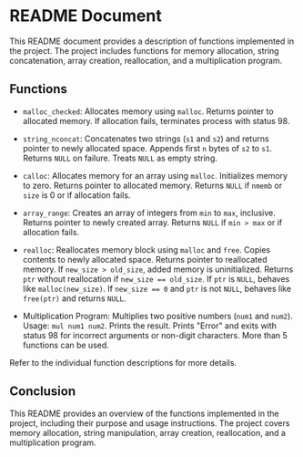 # README Document

This README document provides a description of functions implemented in the project. The project includes functions for memory allocation, string concatenation, array creation, reallocation, and a multiplication program.

## Functions

- `malloc_checked`: Allocates memory using `malloc`. Returns pointer to allocated memory. If allocation fails, terminates process with status 98.

- `string_nconcat`: Concatenates two strings (`s1` and `s2`) and returns pointer to newly allocated space. Appends first `n` bytes of `s2` to `s1`. Returns `NULL` on failure. Treats `NULL` as empty string. 

- `calloc`: Allocates memory for an array using `malloc`. Initializes memory to zero. Returns pointer to allocated memory. Returns `NULL` if `nmemb` or `size` is 0 or if allocation fails.

- `array_range`: Creates an array of integers from `min` to `max`, inclusive. Returns pointer to newly created array. Returns `NULL` if `min > max` or if allocation fails.

- `realloc`: Reallocates memory block using `malloc` and `free`. Copies contents to newly allocated space. Returns pointer to reallocated memory. If `new_size > old_size`, added memory is uninitialized. Returns `ptr` without reallocation if `new_size == old_size`. If `ptr` is `NULL`, behaves like `malloc(new_size)`. If `new_size == 0` and `ptr` is not `NULL`, behaves like `free(ptr)` and returns `NULL`.

- Multiplication Program: Multiplies two positive numbers (`num1` and `num2`). Usage: `mul num1 num2`. Prints the result. Prints "Error" and exits with status 98 for incorrect arguments or non-digit characters. More than 5 functions can be used.

Refer to the individual function descriptions for more details.

## Conclusion

This README provides an overview of the functions implemented in the project, including their purpose and usage instructions. The project covers memory allocation, string manipulation, array creation, reallocation, and a multiplication program.
